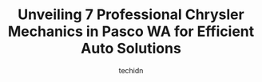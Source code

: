 ---
layout: ampstory
image: https://images.unsplash.com/photo-1503736334956-4c8f8e92946d?ixlib=rb-4.0.3&ixid=MnwxMjA3fDB8MHxwaG90by1wYWdlfHx8fGVufDB8fHx8&auto=format&fit=crop&w=640&h=853&q=80
author: techidn
featured: false
description: Entrust your vehicle to the 7 best Chrysler Mechanic in Pasco WA, USA and experience the difference they can make. With their extensive knowledge, state-of-the-art facilities, and commitment
title: Unveiling 7 Professional Chrysler Mechanics in Pasco WA for Efficient Auto Solutions
cover:
   title: Unveiling 7 Professional Chrysler Mechanics in Pasco WA for Efficient Auto Solutions
   subtitle: Rickpate
   background: https://images.unsplash.com/photo-1503736334956-4c8f8e92946d?ixlib=rb-4.0.3&ixid=MnwxMjA3fDB8MHxwaG90by1wYWdlfHx8fGVufDB8fHx8&auto=format&fit=crop&w=640&h=853&q=80

pages: 
 - layout: thirds
   top: <h1>#1 Car Doctor Auto Repair. Diesels boats and RVs. Veteran Owned And Operated.</h1>
   bottom: "<p>They got me in for a diagnosis on short notice on a Saturday. They did a thorough check and discovered that my valve cover gasket had failed and was leaking oil into my s</p>"
   background: https://www.knot35.com/toplist/wp-content/uploads/2023/06/best-chrysler-mechanic-1-in-pasco-wa-1685833504.jpeg
   backgroundblur: true
 - layout: thirds
   top: <h1>#2 Mendoza Auto Repair</h1>
   bottom: "<p>703 W Columbia St, Pasco, WA 99301, United States</p>"
   background: https://www.knot35.com/toplist/wp-content/uploads/2023/06/best-chrysler-mechanic-2-in-pasco-wa-1685833505.jpeg
   cta:
      link: https://www.knot35.com/toplist/unveiling-7-professional-chrysler-mechanics-in-pasco-wa-for-efficient-auto-solutions/
      text: Unveiling 7 Professional Chrysler Mechanics in Pasco WA for Efficient Auto Solutions
 - layout: thirds
   top: <h1>#3 Advanced Automotive</h1>
   bottom: "<p>804 N 28th Ave, Pasco, WA 99301, United States</p>"
   background: https://www.knot35.com/toplist/wp-content/uploads/2023/06/best-chrysler-mechanic-3-in-pasco-wa-1685833505.jpeg
   cta:
      link: https://www.knot35.com/toplist/unveiling-7-professional-chrysler-mechanics-in-pasco-wa-for-efficient-auto-solutions/
      text: Unveiling 7 Professional Chrysler Mechanics in Pasco WA for Efficient Auto Solutions
 - layout: thirds
   top: <h1>#4 Simmonson Automotive</h1>
   bottom: "<p>627 W Columbia St, Pasco, WA 99301, United States</p>"
   background: https://images.unsplash.com/photo-1557672172-298e090bd0f1?ixlib=rb-4.0.3&ixid=MnwxMjA3fDB8MHxwaG90by1wYWdlfHx8fGVufDB8fHx8&auto=format&fit=crop&w=640&h=853&q=80
   cta:
      link: https://www.knot35.com/toplist/unveiling-7-professional-chrysler-mechanics-in-pasco-wa-for-efficient-auto-solutions/
      text: Unveiling 7 Professional Chrysler Mechanics in Pasco WA for Efficient Auto Solutions
 - layout: thirds
   top: <h1>#5 Nissan Service Center</h1>
   bottom: "<p>928 N 28th Ave, Pasco, WA 99301, United States</p>"
   background: https://images.unsplash.com/photo-1533735380053-eb8d0759b24a?ixlib=rb-4.0.3&ixid=MnwxMjA3fDB8MHxwaG90by1wYWdlfHx8fGVufDB8fHx8&auto=format&fit=crop&w=640&h=853&q=80
   cta:
      link: https://www.knot35.com/toplist/unveiling-7-professional-chrysler-mechanics-in-pasco-wa-for-efficient-auto-solutions/
      text: Unveiling 7 Professional Chrysler Mechanics in Pasco WA for Efficient Auto Solutions
 - layout: thirds
   top: <h1>#6 Als Automotive Repair</h1>
   bottom: "<p>BACK ALLEY, 212 W Lewis St, Pasco, WA 99301, United States</p>"
   background: https://images.unsplash.com/photo-1602536052359-ef94c21c5948?ixlib=rb-4.0.3&ixid=MnwxMjA3fDB8MHxwaG90by1wYWdlfHx8fGVufDB8fHx8&auto=format&fit=crop&w=640&h=853&q=80
   cta:
      link: https://www.knot35.com/toplist/unveiling-7-professional-chrysler-mechanics-in-pasco-wa-for-efficient-auto-solutions/
      text: Unveiling 7 Professional Chrysler Mechanics in Pasco WA for Efficient Auto Solutions
 - layout: thirds
   top: <h1>#7 Tire Town And Auto Repair</h1>
   bottom: "<p>404 N 20th Ave, Pasco, WA 99301, United States</p>"
   background: https://images.unsplash.com/photo-1567095761054-7a02e69e5c43?ixlib=rb-4.0.3&ixid=MnwxMjA3fDB8MHxwaG90by1wYWdlfHx8fGVufDB8fHx8&auto=format&fit=crop&w=640&h=853&q=80
   cta:
      link: https://www.knot35.com/toplist/unveiling-7-professional-chrysler-mechanics-in-pasco-wa-for-efficient-auto-solutions/
      text: Unveiling 7 Professional Chrysler Mechanics in Pasco WA for Efficient Auto Solutions
 - layout: thirds
   middle: Continue reading...
   background: https://images.unsplash.com/photo-1591393223703-56fe1347ac62?ixlib=rb-4.0.3&ixid=MnwxMjA3fDB8MHxwaG90by1wYWdlfHx8fGVufDB8fHx8&auto=format&fit=crop&w=640&h=853&q=80
   cta:
      link: https://www.knot35.com/toplist/unveiling-7-professional-chrysler-mechanics-in-pasco-wa-for-efficient-auto-solutions/
      text: Unveiling 7 Professional Chrysler Mechanics in Pasco WA for Efficient Auto Solutions
      
---